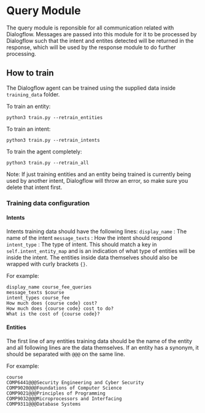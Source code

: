 # Query Module

The query module is reponsible for all communication related with Dialogflow. Messages are passed into this module for it to be processed by Dialogflow such that the intent and entites detected will be returned in the response, which will be used by the response module to do further processing.

## How to train
The Dialogflow agent can be trained using the supplied data inside `training_data` folder.

To train an entity:
```
python3 train.py --retrain_entities
```
To train an intent:
```
python3 train.py --retrain_intents
```
To train the agent completely:
```
python3 train.py --retrain_all
```

Note: If just training entities and an entity being trained is currently being used by another intent, Dialogflow will throw an error, so make sure you delete that intent first.

### Training data configuration
#### Intents
Intents training data should have the following lines:
`display_name` : The name of the intent
`message_texts` : How the intent should respond
`intent_type` : The type of intent. This should match a key in `self.intent_entity_map` and is an indication of what type of entities will be inside the intent.
The entities inside data themselves should also be wrapped with curly brackets `{}`.

For example:
```
display_name course_fee_queries
message_texts $course
intent_types course_fee
How much does {course code} cost?
How much does {course code} cost to do?
What is the cost of {course code}?
```

#### Entities
The first line of any entities training data should be the name of the entity and all following lines are the data themselves. If an entity has a synonym, it should be separated with `@@@` on the same line. 

For example:
```
course
COMP6441@@@Security Engineering and Cyber Security
COMP9020@@@Foundations of Computer Science
COMP9021@@@Principles of Programming
COMP9032@@@Microprocessors and Interfacing
COMP9311@@@Database Systems
```
